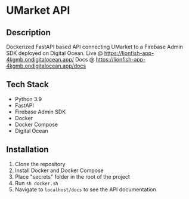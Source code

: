 # UMarket API

## Description
Dockerized FastAPI based API connecting UMarket to a Firebase Admin SDK deployed on Digital Ocean. 
Live @ https://lionfish-app-4kgmb.ondigitalocean.app/ 
Docs @ https://lionfish-app-4kgmb.ondigitalocean.app/docs

## Tech Stack
- Python 3.9
- FastAPI
- Firebase Admin SDK
- Docker
- Docker Compose
- Digital Ocean

## Installation
1. Clone the repository
2. Install Docker and Docker Compose
3. Place "secrets" folder in the root of the project
4. Run `sh docker.sh`
5. Navigate to `localhost/docs` to see the API documentation
